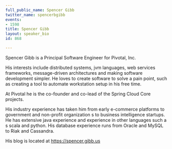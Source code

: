 ```yaml
---
full_public_name: Spencer Gibb
twitter_name: spencerbgibb
events:
- 1598
title: Spencer Gibb
layout: speaker_bio
id: 868

---
```

Spencer Gibb is a Principal Software Engineer for Pivotal, Inc.

His interests include distributed systems, jvm languages, web services frameworks, message-driven architectures
 and making software development simpler.  He loves to create software to solve a pain point, such as creating 
a tool to automate workstation setup in his free time.

At Pivotal he is the co-founder and co-lead of the Spring Cloud Core projects.

His industry experience has taken him from early e-commerce platforms to government and non-profit organization
s to business intelligence startups.  He has extensive java experience and experience in other languages such a
s scala and python.  His database experience runs from Oracle and MySQL to Riak and Cassandra.

His blog is located at https://spencer.gibb.us